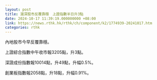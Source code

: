 ```yaml
---
layout: post
title: 滬深股市反覆靠穩　上證指數半日升3點
date: 2024-10-17 11:39:19.000000000 +08:00
link: https://news.rthk.hk/rthk/ch/component/k2/1774939-20241017.htm
categories: rthk
---
```


內地股市今早反覆靠穩。

上證綜合指數中午收市報3205點，升3點。

深證成份指數報10014點，升49點，升幅0.5%。

創業板指數報2058點，升18點，升幅0.91%。
